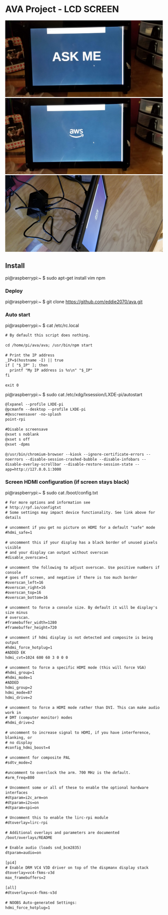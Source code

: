 # AVA Project - LCD SCREEN

<img src="https://github.com/eddie2070/ava/blob/master/img/20200323_091426.jpg"/>
<img src="https://github.com/eddie2070/ava/blob/master/img/20200323_091429.jpg"/>
<img src="https://github.com/eddie2070/ava/blob/master/img/20200323_091453.jpg"/>


## Install

pi@raspberrypi:~ $ sudo apt-get install vim npm

### Deploy
pi@raspberrypi:~ $ git clone https://github.com/eddie2070/ava.git

### Auto start

pi@raspberrypi:~ $ cat /etc/rc.local
```
# By default this script does nothing.

cd /home/pi/ava/ava; /usr/bin/npm start

# Print the IP address
_IP=$(hostname -I) || true
if [ "$_IP" ]; then
  printf "My IP address is %s\n" "$_IP"
fi

exit 0
```

pi@raspberrypi:~ $ sudo cat /etc/xdg/lxsession/LXDE-pi/autostart

```
@lxpanel --profile LXDE-pi
@pcmanfm --desktop --profile LXDE-pi
#@xscreensaver -no-splash
point-rpi

#Disable screensave
@xset s noblank
@xset s off
@xset -dpms

@/usr/bin/chromium-browser --kiosk --ignore-certificate-errors --noerrors --disable-session-crashed-bubble --disable-infobars --disable-overlay-scrollbar --disable-restore-session-state --app=http://127.0.0.1:3000
```

### Screen HDMI configuration (if screen stays black)

pi@raspberrypi:~ $ sudo cat /boot/config.txt
```
# For more options and information see
# http://rpf.io/configtxt
# Some settings may impact device functionality. See link above for details

# uncomment if you get no picture on HDMI for a default "safe" mode
#hdmi_safe=1

# uncomment this if your display has a black border of unused pixels visible
# and your display can output without overscan
#disable_overscan=1

# uncomment the following to adjust overscan. Use positive numbers if console
# goes off screen, and negative if there is too much border
#overscan_left=16
#overscan_right=16
#overscan_top=16
#overscan_bottom=16

# uncomment to force a console size. By default it will be display's size minus
# overscan.
#framebuffer_width=1280
#framebuffer_height=720

# uncomment if hdmi display is not detected and composite is being output
#hdmi_force_hotplug=1
#ADDED EK
hdmi_cvt=1024 600 60 3 0 0 0

# uncomment to force a specific HDMI mode (this will force VGA)
#hdmi_group=1
#hdmi_mode=1
#ADDED
hdmi_group=2
hdmi_mode=87
hdmi_drive=2

# uncomment to force a HDMI mode rather than DVI. This can make audio work in
# DMT (computer monitor) modes
#hdmi_drive=2

# uncomment to increase signal to HDMI, if you have interference, blanking, or
# no display
#config_hdmi_boost=4

# uncomment for composite PAL
#sdtv_mode=2

#uncomment to overclock the arm. 700 MHz is the default.
#arm_freq=800

# Uncomment some or all of these to enable the optional hardware interfaces
#dtparam=i2c_arm=on
#dtparam=i2s=on
#dtparam=spi=on

# Uncomment this to enable the lirc-rpi module
#dtoverlay=lirc-rpi

# Additional overlays and parameters are documented /boot/overlays/README

# Enable audio (loads snd_bcm2835)
dtparam=audio=on

[pi4]
# Enable DRM VC4 V3D driver on top of the dispmanx display stack
dtoverlay=vc4-fkms-v3d
max_framebuffers=2

[all]
#dtoverlay=vc4-fkms-v3d

# NOOBS Auto-generated Settings:
hdmi_force_hotplug=1
```